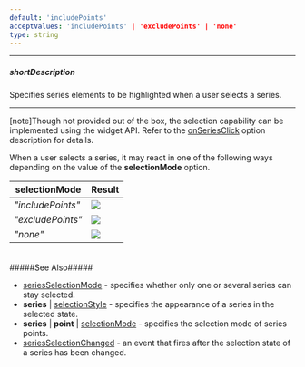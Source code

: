 ```yaml
---
default: 'includePoints'
acceptValues: 'includePoints' | 'excludePoints' | 'none'
type: string
---
```

---
##### shortDescription
Specifies series elements to be highlighted when a user selects a series.

---
[note]Though not provided out of the box, the selection capability can be implemented using the widget API. Refer to the [onSeriesClick](/api-reference/20%20Data%20Visualization%20Widgets/10%20dxChart/1%20Configuration/onSeriesClick.md '/Documentation/ApiReference/Data_Visualization_Widgets/dxChart/Configuration/#onSeriesClick') option description for details.

When a user selects a series, it may react in one of the following ways depending on the value of the **selectionMode** option.

<div class="simple-table">
    <table>
        <thead>
            <tr>
                <th>selectionMode</th>
                <th>Result</th>
            </tr>
        </thead>
        <tbody>
            <tr>
                <td><i>"includePoints"</i></td>
                <td><img src="/Content/images/doc/16_1/ChartJS/hoverMode/series/spline/includePoints.png" /></td>
            </tr>
            <tr>
                <td><i>"excludePoints"</i></td>
                <td><img src="/Content/images/doc/16_1/ChartJS/hoverMode/series/spline/excludePoints.png" /></td>
            </tr>
            <tr>
                <td><i>"none"</i></td>
                <td><img src="/Content/images/doc/16_1/ChartJS/hoverMode/series/spline/none.png" /></td>
            </tr>
        </tbody>
    </table>
</div>
<div style="height:5px"></div>

#####See Also#####
- [seriesSelectionMode](/api-reference/20%20Data%20Visualization%20Widgets/10%20dxChart/1%20Configuration/seriesSelectionMode.md '/Documentation/ApiReference/Data_Visualization_Widgets/dxChart/Configuration/#seriesSelectionMode') - specifies whether only one or several series can stay selected.
- **series** | [selectionStyle](/api-reference/20%20Data%20Visualization%20Widgets/10%20dxChart/5%20Series%20Types/CommonSeries/selectionStyle '/Documentation/ApiReference/Data_Visualization_Widgets/dxChart/Series_Types/SplineSeries/selectionStyle/') - specifies the appearance of a series in the selected state.
- **series** | **point** | [selectionMode](/api-reference/20%20Data%20Visualization%20Widgets/10%20dxChart/5%20Series%20Types/CommonSeries/point/selectionMode.md '/Documentation/ApiReference/Data_Visualization_Widgets/dxChart/Series_Types/SplineSeries/point/#selectionMode') - specifies the selection mode of series points.
- [seriesSelectionChanged](/api-reference/20%20Data%20Visualization%20Widgets/10%20dxChart/4%20Events/seriesSelectionChanged.md '/Documentation/ApiReference/Data_Visualization_Widgets/dxChart/Events/#seriesSelectionChanged') - an event that fires after the selection state of a series has been changed.